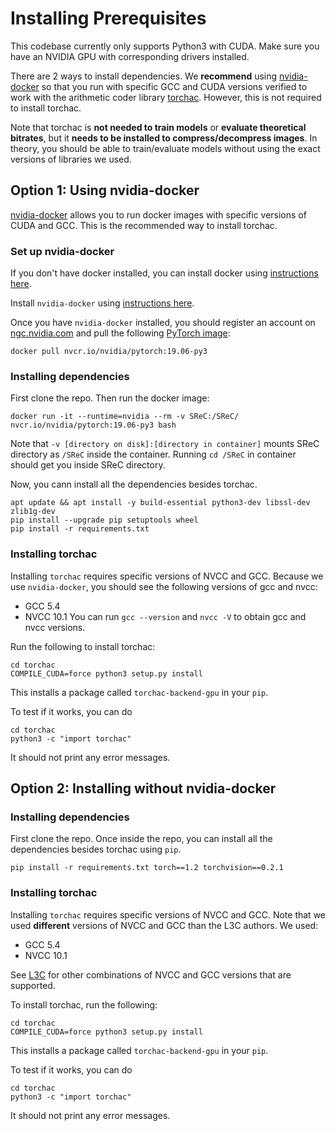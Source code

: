 # Installing Prerequisites  <br>

This codebase currently only supports Python3 with CUDA. 
Make sure you have an NVIDIA GPU with corresponding drivers installed.

There are 2 ways to install dependencies.
We **recommend** using [nvidia-docker](https://github.com/NVIDIA/nvidia-docker) so that you run with specific GCC and CUDA versions verified to work with the arithmetic coder library [torchac](https://github.com/fab-jul/L3C-PyTorch#the-torchac-module-fast-entropy-coding-in-pytorch).
However, this is not required to install torchac.

Note that torchac is **not needed to train models** or **evaluate theoretical bitrates**, but it **needs to be installed to compress/decompress images**.
In theory, you should be able to train/evaluate models without using the exact versions of libraries we used.

## Option 1: Using nvidia-docker

[nvidia-docker](https://github.com/NVIDIA/nvidia-docker) allows you to run docker images with specific versions of CUDA and GCC. This is the recommended way to install torchac.

### Set up nvidia-docker
If you don't have docker installed, you can install docker using [instructions here](https://docs.docker.com/install/).

Install `nvidia-docker` using [instructions here](https://github.com/NVIDIA/nvidia-docker#quickstart).

Once you have `nvidia-docker` installed, you should register an account on [ngc.nvidia.com](https://ngc.nvidia.com/) and pull the following [PyTorch image](https://ngc.nvidia.com/catalog/containers/nvidia:pytorch):
```
docker pull nvcr.io/nvidia/pytorch:19.06-py3
```

### Installing dependencies

First clone the repo. Then run the docker image:
```
docker run -it --runtime=nvidia --rm -v SReC:/SReC/ nvcr.io/nvidia/pytorch:19.06-py3 bash
```
Note that `-v [directory on disk]:[directory in container]` mounts SReC directory as `/SReC` inside the container. Running `cd /SReC` in container should get you inside SReC directory.

Now, you cann install all the dependencies besides torchac.
```
apt update && apt install -y build-essential python3-dev libssl-dev zlib1g-dev
pip install --upgrade pip setuptools wheel
pip install -r requirements.txt
```

### Installing torchac

Installing `torchac` requires specific versions of NVCC and GCC. 
Because we use `nvidia-docker`, you should see the following versions of gcc and nvcc:
- GCC 5.4
- NVCC 10.1
You can run `gcc --version` and `nvcc -V` to obtain gcc and nvcc versions. 

Run the following to install torchac:
 ```
 cd torchac
 COMPILE_CUDA=force python3 setup.py install
 ```
This installs a package called `torchac-backend-gpu` in your `pip`. 

To test if it works, you can do
  ```
 cd torchac
 python3 -c "import torchac"
 ```
It should not print any error messages.

## Option 2: Installing without nvidia-docker

### Installing dependencies

First clone the repo. Once inside the repo, you can install all the dependencies besides torchac using `pip`.
```
pip install -r requirements.txt torch==1.2 torchvision==0.2.1
```

### Installing torchac
Installing `torchac` requires specific versions of NVCC and GCC. Note that we used **different** versions of NVCC and GCC than the L3C authors. We used:
- GCC 5.4
- NVCC 10.1

See [L3C](https://github.com/fab-jul/L3C-PyTorch#gpu-and-cpu-support) for other combinations of NVCC and GCC versions that are supported.

To install torchac, run the following:
 ```
 cd torchac
 COMPILE_CUDA=force python3 setup.py install
 ```
This installs a package called `torchac-backend-gpu` in your `pip`. 

To test if it works, you can do
  ```
 cd torchac
 python3 -c "import torchac"
 ```
It should not print any error messages.
